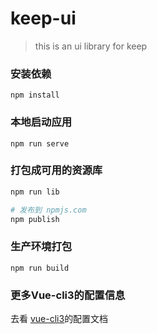 # keep-ui

> this is an ui library for keep

### 安装依赖
```
npm install
```

### 本地启动应用
```
npm run serve
```

### 打包成可用的资源库
```sh
npm run lib

# 发布到 npmjs.com
npm publish
```

### 生产环境打包
```
npm run build
```

### 更多Vue-cli3的配置信息
去看 [vue-cli3](https://cli.vuejs.org/config/)的配置文档
